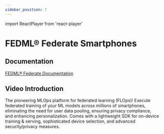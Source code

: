 ```yaml
---
sidebar_position: 7
---
```


import ReactPlayer from 'react-player'

# FEDML® Federate Smartphones

## Documentation
[FEDML® Federate Documentation](./../federate/index.md)

## Video Introduction

The pioneering MLOps platform for federated learning (FLOps)! Execute federated training of your ML models across millions of smartphones, eliminating the need for user data pooling, ensuring privacy compliance, and enhancing personalization. Comes with a lightweight SDK for on-device training & serving, sophisticated device selection, and advanced security/privacy measures.

<ReactPlayer playing controls url='https://fedml.ai/video/beehive_index.mp4' width="100%" height="528px"/>




